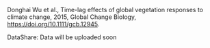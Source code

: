 Donghai Wu et al., Time-lag effects of global vegetation responses to climate change, 2015, Global Change Biology, https://doi.org/10.1111/gcb.12945.

DataShare: Data will be uploaded soon

